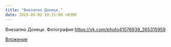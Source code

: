 ```yaml
---
title: "Внезапно Донецк."
date: 2015-05-02 19:15:00 +0300
---
```


Внезапно Донецк.
Фотография
https://vk.com/photo41076938_365315959

[Вложение](https://vk.com/photo41076938_365315959)
